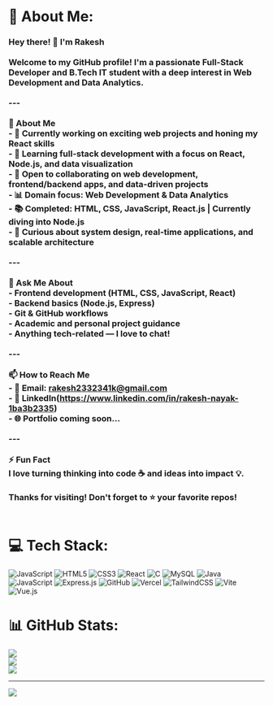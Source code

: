 # 💫 About Me:
### Hey there! 👋 I'm Rakesh<br><br>Welcome to my GitHub profile! I'm a passionate Full-Stack Developer and B.Tech IT student with a deep interest in Web Development and Data Analytics.<br><br>---<br><br> 🚀 About Me<br>- 🔭 Currently working on exciting web projects and honing my React skills  <br>- 🌱 Learning full-stack development with a focus on React, Node.js, and data visualization  <br>- 👯 Open to collaborating on web development, frontend/backend apps, and data-driven projects  <br>- 📊 Domain focus: Web Development & Data Analytics  <br>- 📚 Completed: HTML, CSS, JavaScript, React.js | Currently diving into Node.js   <br>- 🧠 Curious about system design, real-time applications, and scalable architecture  <br><br>---<br><br> 💬 Ask Me About<br>- Frontend development (HTML, CSS, JavaScript, React)<br>- Backend basics (Node.js, Express)<br>- Git & GitHub workflows<br>- Academic and personal project guidance<br>- Anything tech-related — I love to chat!<br><br>---<br><br> 📫 How to Reach Me<br>- 📧 Email: rakesh2332341k@gmail.com<br>- 💼 LinkedIn(https://www.linkedin.com/in/rakesh-nayak-1ba3b2335)<br>- 🌐 Portfolio coming soon...<br><br>---<br><br> ⚡ Fun Fact<br>I love turning thinking into code ☕ and ideas into impact 💡.<br><br>Thanks for visiting! Don't forget to ⭐ your favorite repos!<br><br>




# 💻 Tech Stack:
![JavaScript](https://img.shields.io/badge/javascript-%23323330.svg?style=for-the-badge&logo=javascript&logoColor=%23F7DF1E) ![HTML5](https://img.shields.io/badge/html5-%23E34F26.svg?style=for-the-badge&logo=html5&logoColor=white) ![CSS3](https://img.shields.io/badge/css3-%231572B6.svg?style=for-the-badge&logo=css3&logoColor=white) ![React](https://img.shields.io/badge/react-%2320232a.svg?style=for-the-badge&logo=react&logoColor=%2361DAFB) ![C](https://img.shields.io/badge/c-%2300599C.svg?style=for-the-badge&logo=c&logoColor=white) ![MySQL](https://img.shields.io/badge/mysql-4479A1.svg?style=for-the-badge&logo=mysql&logoColor=white) ![Java](https://img.shields.io/badge/java-%23ED8B00.svg?style=for-the-badge&logo=openjdk&logoColor=white) ![JavaScript](https://img.shields.io/badge/javascript-%23323330.svg?style=for-the-badge&logo=javascript&logoColor=%23F7DF1E) ![Express.js](https://img.shields.io/badge/express.js-%23404d59.svg?style=for-the-badge&logo=express&logoColor=%2361DAFB) ![GitHub](https://img.shields.io/badge/github-%23121011.svg?style=for-the-badge&logo=github&logoColor=white) ![Vercel](https://img.shields.io/badge/vercel-%23000000.svg?style=for-the-badge&logo=vercel&logoColor=white) ![TailwindCSS](https://img.shields.io/badge/tailwindcss-%2338B2AC.svg?style=for-the-badge&logo=tailwind-css&logoColor=white) ![Vite](https://img.shields.io/badge/vite-%23646CFF.svg?style=for-the-badge&logo=vite&logoColor=white) ![Vue.js](https://img.shields.io/badge/vue.js-%2335495e.svg?style=for-the-badge&logo=vuedotjs&logoColor=%234FC08D)
# 📊 GitHub Stats:
![](https://github-readme-stats.vercel.app/api?username=Rakesh000070&theme=radical&hide_border=false&include_all_commits=false&count_private=false)<br/>
![](https://nirzak-streak-stats.vercel.app/?user=Rakesh000070&theme=radical&hide_border=false)<br/>
![](https://github-readme-stats.vercel.app/api/top-langs/?username=Rakesh000070&theme=radical&hide_border=false&include_all_commits=false&count_private=false&layout=compact)

---
[![](https://visitcount.itsvg.in/api?id=Rakesh000070&icon=0&color=0)](https://visitcount.itsvg.in)

<!-- Proudly created with GPRM ( https://gprm.itsvg.in ) -->
